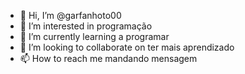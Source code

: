 - 👋 Hi, I’m @garfanhoto00
- 👀 I’m interested in programação
- 🌱 I’m currently learning a programar
- 💞️ I’m looking to collaborate on ter mais aprendizado
- 📫 How to reach me mandando mensagem

<!---
garfanhoto00/garfanhoto00 is a ✨ special ✨ repository because its `README.md` (this file) appears on your GitHub profile.
You can click the Preview link to take a look at your changes.
--->

